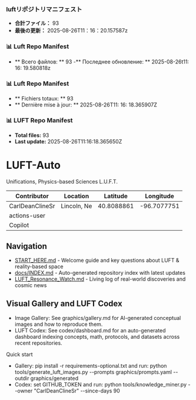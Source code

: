 <!-- LUFT_MANIFEST_JA START -->
### luftリポジトリマニフェスト

-  **合計ファイル：** 93
-  **最後の更新：** 2025-08-26T11：16：20.157587z
<!-- LUFT_MANIFEST_JA END -->

<!-- LUFT_MANIFEST_RU START -->
### 📊 Luft Repo Manifest

- ** Всего файлов: ** 93
-** Последнее обновление: ** 2025-08-26t11: 16: 19.580818z
<!-- LUFT_MANIFEST_RU END -->

<!-- LUFT_MANIFEST_FR START -->
### 📊 Luft Repo Manifest

- ** Fichiers totaux: ** 93
- ** Dernière mise à jour: ** 2025-08-26T11: 16: 18.365907Z
<!-- LUFT_MANIFEST_FR END -->

<!-- LUFT_MANIFEST_EN START -->
### 📊 LUFT Repo Manifest

- **Total files:** 93
- **Last update:** 2025-08-26T11:16:18.365650Z

<!-- LUFT_MANIFEST_EN END -->

# LUFT-Auto
Unifications, Physics-based Sciences L.U.F.T.

<!-- LUFT_CONTRIBUTOR_MAP START -->
| Contributor | Location | Latitude | Longitude |
|-------------|----------|----------|-----------|
| CarlDeanClineSr | Lincoln, Ne | 40.8088861 | -96.7077751 |
| actions-user |  |  |  |
| Copilot |  |  |  |

<!-- LUFT_CONTRIBUTOR_MAP END -->

## Navigation

- [START_HERE.md](START_HERE.md) - Welcome guide and key questions about LUFT & reality-based space
- [docs/INDEX.md](docs/INDEX.md) - Auto-generated repository index with latest updates
- [LUFT_Resonance_Watch.md](LUFT_Resonance_Watch.md) - Living log of real-world discoveries and cosmic news

## Visual Gallery and LUFT Codex

- Image Gallery: See graphics/gallery.md for AI-generated conceptual images and how to reproduce them.
- LUFT Codex: See codex/dashboard.md for an auto-generated dashboard indexing concepts, math, protocols, and datasets across recent repositories.

Quick start
- Gallery: pip install -r requirements-optional.txt and run: python tools/generate_luft_images.py --prompts graphics/prompts.yaml --outdir graphics/generated
- Codex: set GITHUB_TOKEN and run: python tools/knowledge_miner.py --owner "CarlDeanClineSr" --since-days 90
